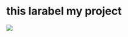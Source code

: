 <h1>this larabel my project</h1>
<image src="https://qtecsolution.com/media/technologies/Laravel_qMSUYdQ.png"/>
